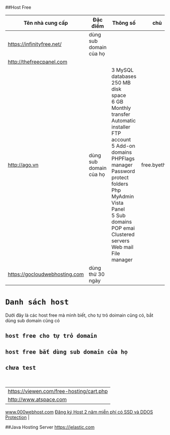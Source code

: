 ##Host Free 

| Tên nhà cung cấp| Đặc điểm | Thông số | chủ |
|-----------------|----------|----------|-----|
https://infinityfree.net/ | dùng sub domain của họ | | |
http://thefreecpanel.com | | | |
http://ago.vn | dùng sub domain của họ | 3 MySQL databases<br>250 MB disk space<br>6 GB Monthly transfer<br>Automatic installer<br>FTP account<br>5 Add-on domains<br>PHPFlags manager<br>Password protect folders<br>Php MyAdmin<br>Vista Panel<br>5 Sub domains<br>POP emai<br>Clustered servers<br>Web mail<br>File manager | free.byethost |
| https://gocloudwebhosting.com | dùng thử 30 ngày ||
# `Danh sách host`
Dưới đây là các host free mà mình biết, cho tự trỏ doimain cũng có, bắt dùng sub domain cũng có
## `host free cho tự trỏ domain`
## `host free bắt dùng sub domain của họ`
## `chưa test`
<br>



|   |
|---|
https://viewen.com/free-hosting/cart.php |
http://www.atspace.com |
www.000webhost.com
[Đăng ký Host 2 năm miễn phí có SSD và DDOS Protection](https://anonyviet.com/dang-ky-host-2-nam-mien-phi-co-ssd-va-ddos-protection) |


##Java Hosting Server
https://jelastic.com
